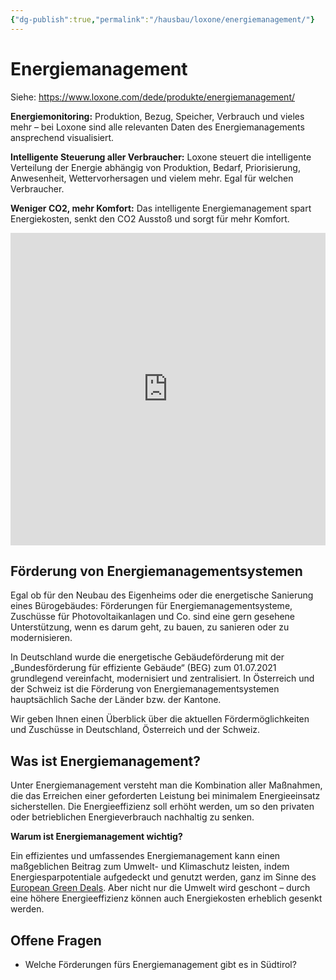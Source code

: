 ```yaml
---
{"dg-publish":true,"permalink":"/hausbau/loxone/energiemanagement/"}
---
```


# Energiemanagement
Siehe: https://www.loxone.com/dede/produkte/energiemanagement/

**Energiemonitoring:** Produktion, Bezug, Speicher, Verbrauch und vieles mehr – bei Loxone sind alle relevanten Daten des Energie­managements ansprechend visualisiert.

**Intelligente Steuerung aller Verbraucher:** Loxone steuert die intelligente Verteilung der Energie abhängig von Produktion, Bedarf, Priorisierung, Anwesenheit, Wettervorhersagen und vielem mehr. Egal für welchen Verbraucher.

**Weniger CO2, mehr Komfort:** Das intelligente Energie­management spart Energiekosten, senkt den CO2 Ausstoß und sorgt für mehr Komfort.

<iframe border=0 frameborder=0 width=100% height=500 src=https://www.loxone.com/dede/wp-content/uploads/sites/2/2021/10/Network_Energy_DE_960x608_1Mbit.mp4></iframe>

## Förderung von  Energiemanagementsystemen

Egal ob für den Neubau des Eigenheims oder die energetische Sanierung eines Bürogebäudes: Förderungen für Energiemanagementsysteme, Zuschüsse für Photovoltaikanlagen und Co. sind eine gern gesehene Unterstützung, wenn es darum geht, zu bauen, zu sanieren oder zu modernisieren.

In Deutschland wurde die energetische Gebäudeförderung mit der „Bundesförderung für effiziente Gebäude“ (BEG) zum 01.07.2021 grundlegend vereinfacht, modernisiert und zentralisiert. In Österreich und der Schweiz ist die Förderung von Energiemanagementsystemen hauptsächlich Sache der Länder bzw. der Kantone.

Wir geben Ihnen einen Überblick über die aktuellen Fördermöglichkeiten und Zuschüsse in Deutschland, Österreich und der Schweiz.

## Was ist Energiemanagement?

Unter Energiemanagement versteht man die Kombination aller Maßnahmen, die das Erreichen einer geforderten Leistung bei minimalem Energieeinsatz sicherstellen. Die Energieeffizienz soll erhöht werden, um so den privaten oder betrieblichen Energieverbrauch nachhaltig zu senken.

**Warum ist Energiemanagement wichtig?**

Ein effizientes und umfassendes Energiemanagement kann einen maßgeblichen Beitrag zum Umwelt- und Klimaschutz leisten, indem Energiesparpotentiale aufgedeckt und genutzt werden, ganz im Sinne des [European Green Deals](https://www.loxone.com/dede/blog/european-green-deal-loxone/). Aber nicht nur die Umwelt wird geschont – durch eine höhere Energieeffizienz können auch Energiekosten erheblich gesenkt werden.

## Offene Fragen
- Welche Förderungen fürs Energiemanagement gibt es in Südtirol?